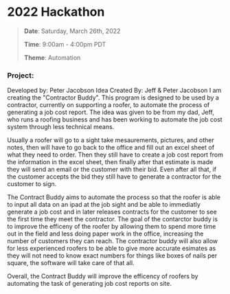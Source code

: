 # 2022 Hackathon
> **Date**: Saturday, March 26th, 2022
>
> **Time**: 9:00am - 4:00pm PDT
>
> **Theme**: Automation
### Project:
Developed by: Peter Jacobson  Idea Created By: Jeff & Peter Jacobson
I am creating the "Contractor Buddy". This program is designed to be used by a contractor, currently on supporting a roofer, to automate the process of generating a job cost report. The idea was given to be from my dad, Jeff, who runs a roofing business and has been working to automate the job cost system through less technical means. 

Usually a roofer will go to a sight take mesaurements, pictures, and other notes, then will have to go back to the office and fill out an excel sheet of what they need to order. Then they still have to create a job cost report from the information in the excel sheet, then finally after that estimate is made they will send an email or the customer with their bid. Even after all that, if the customer accepts the bid they still have to generate a contractor for the customer to sign. 

The Contract Buddy aims to automate the process so that the roofer is able to input all data on an ipad at the job sight and be able to immediatly generate a job cost and in later releases contracts for the customer to see the first time they meet the contractor. The goal of the contarctor buddy is to improve the efficeny of the roofer by allowing them to spend more time out in the field and less doing paper work in the office, increasing the number of customers they can reach. The contractor buddy will also allow for less experienced roofers to be able to give more accurate esimates as they will not need to know exact numbers for things like boxes of nails per square, the software will take care of that all.

Overall, the Contract Buddy will improve the efficency of roofers by automating the task of generating job cost reports on site.
